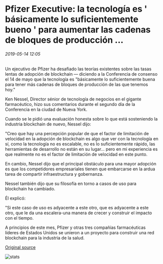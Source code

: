 # Pfizer Executive: la tecnología es ' básicamente lo suficientemente bueno ' para aumentar las cadenas de bloques de producción ...

###### 2019-05-14 12:05

Un ejecutivo de Pfizer ha desafiado las teorías existentes sobre las tasas lentas de adopción de blockchain — diciendo a la Conferencia de consenso el 14 de mayo que la tecnología es "básicamente lo suficientemente buena para tener más cadenas de bloques de producción de las que tenemos hoy."

Ken Nessel, Director sénior de tecnología de negocios en el gigante farmacéutico, hizo sus comentarios durante el segundo día de la Conferencia en la ciudad de Nueva York.

Cuando se le pidió una evaluación honesta sobre lo que está sosteniendo la industria blockchain de nuevo, Nessel dijo:

"Creo que hay una percepción popular de que el factor de limitación de velocidad en la adopción de blockchain es algo que ver con la tecnología en sí, como la tecnología no es escalable, no es lo suficientemente rápido, las herramientas de desarrollo no están en su lugar... pero en mi experiencia es que realmente no es el factor de limitación de velocidad en este punto.

En cambio, Nessel dijo que el principal obstáculo para una mayor adopción es que los competidores empresariales tienen que embarcarse en la ardua tarea de compartir infraestructura y gobernanza.

Nessel también dijo que su filosofía en torno a casos de uso para blockchain ha cambiado.

Él explicó:

"Si este caso de uso es adyacente a este otro, que es adyacente a este otro, que le da una escalera-una manera de crecer y construir el impacto con el tiempo.

A principios de este mes, Pfizer y otras tres compañías farmacéuticas líderes de Estados Unidos se unieron a un proyecto para construir una red blockchain para la industria de la salud.

[Original source](https://cointelegraph.com/news/pfizer-executive-technology-is-basically-good-enough-to-ramp-up-production-blockchains)

![stats](https://c.statcounter.com/11760860/0/a89fa40b/1/ "stats")